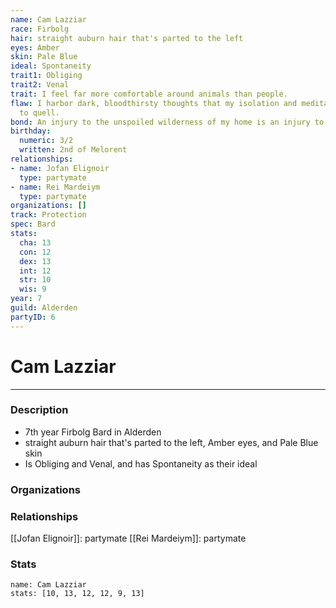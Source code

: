 ```yaml
---
name: Cam Lazziar
race: Firbolg
hair: straight auburn hair that's parted to the left
eyes: Amber
skin: Pale Blue
ideal: Spontaneity
trait1: Obliging
trait2: Venal
trait: I feel far more comfortable around animals than people.
flaw: I harbor dark, bloodthirsty thoughts that my isolation and meditation failed
  to quell.
bond: An injury to the unspoiled wilderness of my home is an injury to me.
birthday:
  numeric: 3/2
  written: 2nd of Melorent
relationships:
- name: Jofan Elignoir
  type: partymate
- name: Rei Mardeiym
  type: partymate
organizations: []
track: Protection
spec: Bard
stats:
  cha: 13
  con: 12
  dex: 13
  int: 12
  str: 10
  wis: 9
year: 7
guild: Alderden
partyID: 6
---
```

# Cam Lazziar
---
### Description
- 7th year Firbolg Bard in Alderden
- straight auburn hair that's parted to the left, Amber eyes, and Pale Blue skin
- Is Obliging and Venal, and has Spontaneity as their ideal

### Organizations
### Relationships
[[Jofan Elignoir]]: partymate
[[Rei Mardeiym]]: partymate
### Stats
```statblock
name: Cam Lazziar
stats: [10, 13, 12, 12, 9, 13]
```